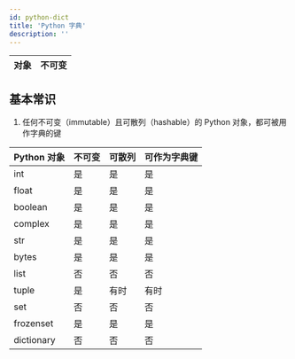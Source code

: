 ```yaml
---
id: python-dict
title: 'Python 字典'
description: ''
---
```


| 对象 | 不可变 |
| ---- | ------ |

## 基本常识

1. 任何不可变（immutable）且可散列（hashable）的 Python 对象，都可被用作字典的键

| Python 对象 | 不可变 | 可散列 | 可作为字典键 |
| ----------- | ------ | ------ | ------------ |
| int         | 是     | 是     | 是           |
| float       | 是     | 是     | 是           |
| boolean     | 是     | 是     | 是           |
| complex     | 是     | 是     | 是           |
| str         | 是     | 是     | 是           |
| bytes       | 是     | 是     | 是           |
| list        | 否     | 否     | 否           |
| tuple       | 是     | 有时   | 有时         |
| set         | 否     | 否     | 否           |
| frozenset   | 是     | 是     | 是           |
| dictionary  | 否     | 否     | 否           |
